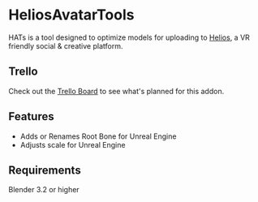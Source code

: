 # HeliosAvatarTools
HATs is a tool designed to optimize models for uploading to [Helios](https://www.helios-vr.com/), a VR friendly social & creative platform.

## Trello

Check out the [Trello Board](https://trello.com/b/c1Q0FIWO/helios-avatar-tools) to see what's planned for this addon.

## Features

- Adds or Renames Root Bone for Unreal Engine
- Adjusts scale for Unreal Engine 

## Requirements

Blender 3.2 or higher
